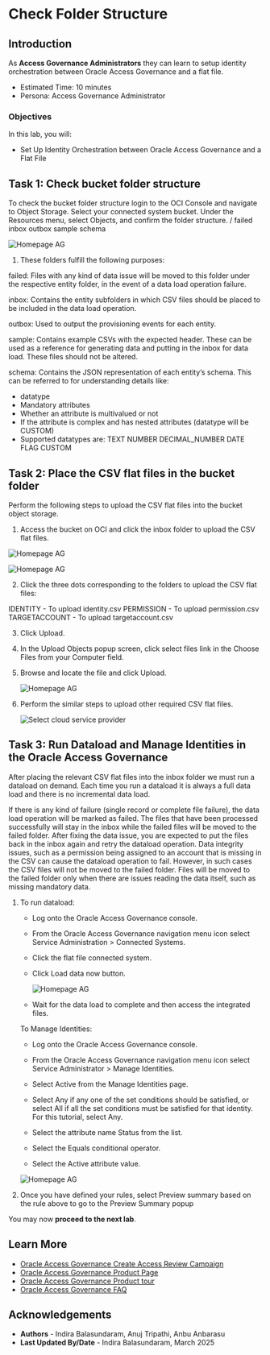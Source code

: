 # Check Folder Structure

## Introduction

As **Access Governance Administrators** they can learn to setup identity orchestration between Oracle Access Governance and a flat file. 

* Estimated Time: 10 minutes
* Persona: Access Governance Administrator

### Objectives

In this lab, you will:

* Set Up Identity Orchestration between Oracle Access Governance and a Flat File


## Task 1: Check bucket folder structure

To check the bucket folder structure login to the OCI Console and navigate to Object Storage. Select your connected system bucket. Under the Resources menu, select Objects, and confirm the folder structure. <ServiceInstanceName>/<ConnectedSystemName> failed inbox outbox sample schema

   ![Homepage AG](images/bucket-folder.png)

1.  These folders fulfill the following purposes:

   failed: Files with any kind of data issue will be moved to this folder under the respective entity folder, in the event of a data load operation failure.

   inbox: Contains the entity subfolders in which CSV files should be placed to be included in the data load operation.

   outbox: Used to output the provisioning events for each entity.

   sample: Contains example CSVs with the expected header. These can be used as a reference for generating data and putting in the inbox for data load. These files should not be altered.

   schema: Contains the JSON representation of each entity’s schema. This can be referred to for understanding details like:

   - datatype
   - Mandatory attributes
   - Whether an attribute is multivalued or not
   - If the attribute is complex and has nested attributes (datatype will be CUSTOM)
   - Supported datatypes are:
         TEXT
         NUMBER
         DECIMAL_NUMBER
         DATE
         FLAG
         CUSTOM
    


## Task 2: Place the CSV flat files in the bucket folder

Perform the following steps to upload the CSV flat files into the bucket object storage.


1.  Access the bucket on OCI and click the inbox folder to upload the CSV flat files.

   ![Homepage AG](images/bucket-structure.png)

   ![Homepage AG](images/bucket-folder-structure.png)
    
2.  Click the three dots corresponding to the folders to upload the CSV flat files:

   IDENTITY - To upload identity.csv
   PERMISSION - To upload permission.csv
   TARGETACCOUNT - To upload targetaccount.csv

3. Click Upload.

4. In the Upload Objects popup screen, click select files link in the Choose Files from your Computer field.

5. Browse and locate the file and click Upload.

    ![Homepage AG](images/upload-object.png)

6. Perform the similar steps to upload other required CSV flat files.

      ![Select cloud service provider](images/verify-bucket.png)


## Task 3:  Run Dataload and Manage Identities in the Oracle Access Governance


After placing the relevant CSV flat files into the inbox folder we must run a dataload on demand. Each time you run a dataload it is always a full data load and there is no incremental data load.

If there is any kind of failure (single record or complete file failure), the data load operation will be marked as failed. The files that have been processed successfully will stay in the inbox while the failed files will be moved to the failed folder. After fixing the data issue, you are expected to put the files back in the inbox again and retry the dataload operation. Data integrity issues, such as a permission being assigned to an account that is missing in the CSV can cause the dataload operation to fail. However, in such cases the CSV files will not be moved to the failed folder. Files will be moved to the failed folder only when there are issues reading the data itself, such as missing mandatory data.


1. To run dataload: 

   - Log onto the Oracle Access Governance console.

   - From the Oracle Access Governance navigation menu icon select Service Administration > Connected Systems.

   - Click the flat file connected system.

   - Click Load data now button.

       ![Homepage AG](images/data-load.png)

   - Wait for the data load to complete and then access the integrated files.

   To Manage Identities:

   - Log onto the Oracle Access Governance console.

   - From the Oracle Access Governance navigation menu icon select Service Administrator > Manage Identities.

   - Select Active from the Manage Identities page.

   - Select Any if any one of the set conditions should be satisfied, or select All if all the set conditions must be satisfied for that identity. For this tutorial, select Any.

   - Select the attribute name Status from the list.

   - Select the Equals conditional operator.

   - Select the Active attribute value.

   ![Homepage AG](images/activate-identities.png)
    

2. Once you have defined your rules, select Preview summary based on the rule above to go to the Preview Summary popup



  You may now **proceed to the next lab**. 

## Learn More

* [Oracle Access Governance Create Access Review Campaign](https://docs.oracle.com/en/cloud/paas/access-governance/pdapg/index.html)
* [Oracle Access Governance Product Page](https://www.oracle.com/security/cloud-security/access-governance/)
* [Oracle Access Governance Product tour](https://www.oracle.com/webfolder/s/quicktours/paas/pt-sec-access-governance/index.html)
* [Oracle Access Governance FAQ](https://www.oracle.com/security/cloud-security/access-governance/faq/)

## Acknowledgements
* **Authors** - Indira Balasundaram, Anuj Tripathi, Anbu Anbarasu 
* **Last Updated By/Date** - Indira Balasundaram, March 2025
